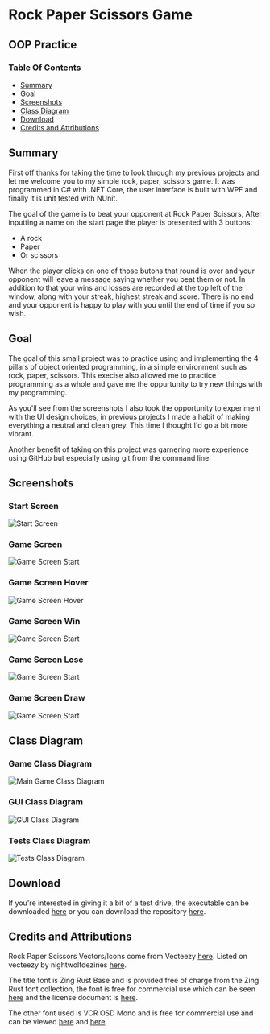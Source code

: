 # Rock Paper Scissors Game #
## OOP Practice ##

### Table Of Contents ###
* [Summary](https://github.com/AlexGriffinGit/Rock-Paper-Scissors-OOP/blob/main/README.md#summary)
* [Goal](https://github.com/AlexGriffinGit/Rock-Paper-Scissors-OOP/blob/main/README.md#goal)
* [Screenshots](https://github.com/AlexGriffinGit/Rock-Paper-Scissors-OOP/blob/main/README.md#screenshots)
* [Class Diagram](https://github.com/AlexGriffinGit/Rock-Paper-Scissors-OOP/blob/main/README.md#class-diagram)
* [Download](https://github.com/AlexGriffinGit/Rock-Paper-Scissors-OOP/blob/main/README.md#download)
* [Credits and Attributions](https://github.com/AlexGriffinGit/Rock-Paper-Scissors-OOP/blob/main/README.md#credits-and-attributions)

## Summary ##
First off thanks for taking the time to look through my previous projects and let me welcome you to my simple rock, paper, scissors game. It was programmed in C# with .NET Core, the user interface is built with WPF and finally it is unit tested with NUnit. 

The goal of the game is to beat your opponent at Rock Paper Scissors, After inputting a name on the start page the player is presented with 3 buttons:
- A rock
- Paper
- Or scissors

When the player clicks on one of those butons that round is over and your opponent will leave a message saying whether you beat them or not. In addition to that your wins and losses are recorded at the top left of the window, along with your streak, highest streak and score. There is no end and your opponent is happy to play with you until the end of time if you so wish.

## Goal ##
The goal of this small project was to practice using and implementing the 4 pillars of object oriented programming, in a simple environment such as rock, paper, scissors. This execise also allowed me to practice programming as a whole and gave me the oppurtunity to try new things with my programming.

As you'll see from the screenshots I also took the opportunity to experiment with the UI design choices, in previous projects I made a habit of making everything a neutral and clean grey. This time I thought I'd go a bit more vibrant.

Another benefit of taking on this project was garnering more experience using GitHub but especially using git from the command line.

## Screenshots ##
### Start Screen ###
![Start Screen](/Images/StartScreen.webp)
### Game Screen ###
![Game Screen Start](/Images/GameScreen.webp)
### Game Screen Hover ###
![Game Screen Hover](/Images/GameScreenHover.webp)
### Game Screen Win ###
![Game Screen Start](/Images/GameScreenWin.webp)
### Game Screen Lose ###
![Game Screen Start](/Images/GameScreenLost.webp)
### Game Screen Draw ###
![Game Screen Start](/Images/GameScreenDraw.webp)


## Class Diagram ##
### Game Class Diagram ###
![Main Game Class Diagram](/Images/GameClassDiagram.webp)
### GUI Class Diagram ###
![GUI Class Diagram](/Images/GUIClassDiagram.webp)
### Tests Class Diagram ###
![Tests Class Diagram](/Images/TestsClassDiagram.webp)

## Download ##
If you're interested in giving it a bit of a test drive, the executable can be downloaded [here](https://github.com/AlexGriffinGit/Rock-Paper-Scissors-OOP/raw/main/Rock%20Paper%20Scissors.exe) or you can download the repository [here](https://github.com/AlexGriffinGit/Rock-Paper-Scissors-OOP/archive/main.zip).

## Credits and Attributions ##
Rock Paper Scissors Vectors/Icons come from Vecteezy [here](https://www.vecteezy.com/free-vector/rock-paper-scissors). Listed on vecteezy by nightwolfdezines [here](https://www.vecteezy.com/vector-art/691489-retro-offset-rock-paper-scissors-icons).

The title font is Zing Rust Base and is provided free of charge from the Zing Rust font collection, the font is free for commercial use which can be seen [here](https://www.1001fonts.com/zing-font.html) and the license document is [here](https://github.com/AlexGriffinGit/Rock-Paper-Scissors-OOP/blob/main/EULA%20Free%20Font%20License%20Ver.%202.0.pdf).

The other font used is VCR OSD Mono and is free for commercial use and can be viewed [here](https://fontmeme.com/fonts/vcr-osd-mono-font/) and [here](https://www.dafont.com/vcr-osd-mono.font).
